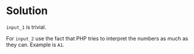 # Solution

`input_1` is trivial.

For `input_2` use the fact that PHP tries to interpret the numbers as much as they can.
Example is `A1`.
